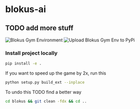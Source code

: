 # blokus-ai

## TODO add more stuff

![Blokus Gym Environment](https://github.com/frankilepro/blokus_ai/workflows/Blokus%20Gym%20Environment/badge.svg)
![Upload Blokus Gym Env to PyPi](https://github.com/frankilepro/blokus_ai/workflows/Upload%20Blokus%20Gym%20Env%20to%20PyPi/badge.svg)

### Install project locally

```bash
pip install -e .
```

If you want to speed up the game by 2x, run this

```bash
python setup.py build_ext --inplace
```

To undo this TODO find a better way

```bash
cd blokus && git clean -fdx && cd ..
```
